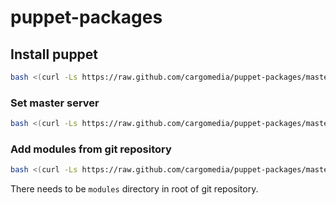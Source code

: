 # puppet-packages


## Install puppet
```bash
bash <(curl -Ls https://raw.github.com/cargomedia/puppet-packages/master/scripts/puppet-install.sh)
```

### Set master server
```bash
bash <(curl -Ls https://raw.github.com/cargomedia/puppet-packages/master/scripts/puppet-set-server.sh) <server-hostname>
```

### Add modules from git repository
```bash
bash <(curl -Ls https://raw.github.com/cargomedia/puppet-packages/master/scripts/puppet-add-modules-git.sh.sh) <git-url>
```

There needs to be `modules` directory in root of git repository.


